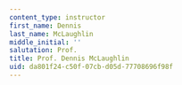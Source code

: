 ```yaml
---
content_type: instructor
first_name: Dennis
last_name: McLaughlin
middle_initial: ''
salutation: Prof.
title: Prof. Dennis McLaughlin
uid: da801f24-c50f-07cb-d05d-77708696f98f
---
```

